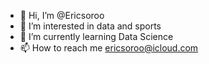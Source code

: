 - 👋 Hi, I’m @Ericsoroo
- 👀 I’m interested in data and sports
- 🌱 I’m currently learning Data Science
- 📫 How to reach me ericsoroo@icloud.com

<!---
Ericsoroo/Ericsoroo is a ✨ special ✨ repository because its `README.md` (this file) appears on your GitHub profile.
You can click the Preview link to take a look at your changes.
--->
